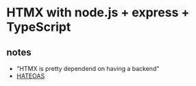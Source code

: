 # HTMX with node.js + express + TypeScript

## notes
- "HTMX is pretty dependend on having a backend"
- [HATEOAS](https://en.wikipedia.org/wiki/HATEOAS)
